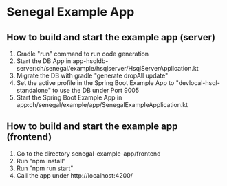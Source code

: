 # Senegal Example App

## How to build and start the example app (server)
1. Gradle "run" command to run code generation
2. Start the DB App in app-hsqldb-server:ch/senegal/example/hsqlserver/HsqlServerApplication.kt
3. Migrate the DB with gradle "generate dropAll update"
4. Set the active profile in the Spring Boot Example App to "devlocal-hsql-standalone" to use the DB under Port 9005
5. Start the Spring Boot Example App in app:ch/senegal/example/app/SenegalExampleApplication.kt

## How to build and start the example app (frontend)
1. Go to the directory senegal-example-app/frontend
2. Run "npm install"
3. Run "npm run start"
4. Call the app under http://localhost:4200/
